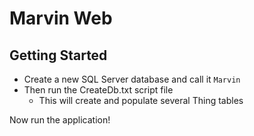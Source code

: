 # Marvin Web

## Getting Started

- Create a new SQL Server database and call it `Marvin`
- Then run the CreateDb.txt script file
  - This will create and populate several Thing tables

Now run the application!
